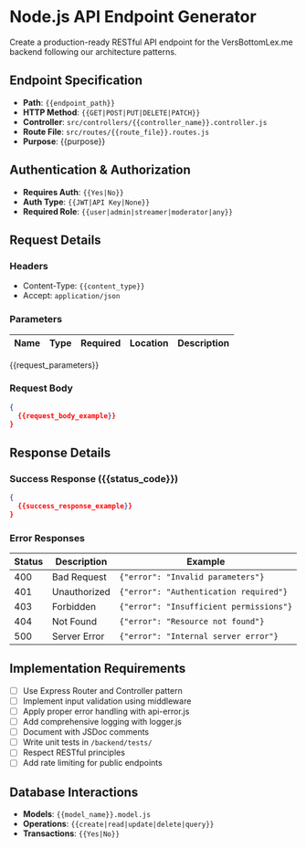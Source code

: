 # Node.js API Endpoint Generator

Create a production-ready RESTful API endpoint for the VersBottomLex.me backend following our architecture patterns.

## Endpoint Specification
- **Path**: `{{endpoint_path}}`
- **HTTP Method**: `{{GET|POST|PUT|DELETE|PATCH}}`
- **Controller**: `src/controllers/{{controller_name}}.controller.js`
- **Route File**: `src/routes/{{route_file}}.routes.js`
- **Purpose**: {{purpose}}

## Authentication & Authorization
- **Requires Auth**: `{{Yes|No}}`
- **Auth Type**: `{{JWT|API Key|None}}`
- **Required Role**: `{{user|admin|streamer|moderator|any}}`

## Request Details
### Headers
- Content-Type: `{{content_type}}`
- Accept: `application/json`

### Parameters
| Name | Type | Required | Location | Description |
|------|------|----------|----------|-------------|
{{request_parameters}}

### Request Body
```json
{
  {{request_body_example}}
}
```

## Response Details
### Success Response ({{status_code}})
```json
{
  {{success_response_example}}
}
```

### Error Responses
| Status | Description | Example |
|--------|-------------|---------|
| 400 | Bad Request | `{"error": "Invalid parameters"}` |
| 401 | Unauthorized | `{"error": "Authentication required"}` |
| 403 | Forbidden | `{"error": "Insufficient permissions"}` |
| 404 | Not Found | `{"error": "Resource not found"}` |
| 500 | Server Error | `{"error": "Internal server error"}` |

## Implementation Requirements
- [ ] Use Express Router and Controller pattern
- [ ] Implement input validation using middleware
- [ ] Apply proper error handling with api-error.js
- [ ] Add comprehensive logging with logger.js
- [ ] Document with JSDoc comments
- [ ] Write unit tests in `/backend/tests/`
- [ ] Respect RESTful principles
- [ ] Add rate limiting for public endpoints

## Database Interactions
- **Models**: `{{model_name}}.model.js`
- **Operations**: `{{create|read|update|delete|query}}`
- **Transactions**: `{{Yes|No}}`
